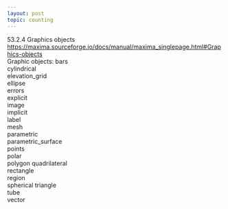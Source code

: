 ```yaml
---
layout: post
topic: counting
---
```

53.2.4 Graphics objects    
<a href="https://maxima.sourceforge.io/docs/manual/maxima_singlepage.html#Graphics-objects" target="_blank">https://maxima.sourceforge.io/docs/manual/maxima_singlepage.html#Graphics-objects</a>     
Graphic objects: bars  
cylindrical  
elevation_grid  
ellipse  
errors  
explicit  
image  
implicit  
label  
mesh  
parametric  
parametric_surface  
points  
polar  
polygon
quadrilateral  
rectangle  
region  
spherical
triangle    
tube    
vector  
	
